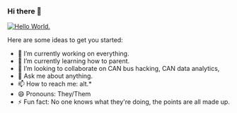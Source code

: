 ### Hi there 👋

[![Hello World.](https://res.cloudinary.com/marcomontalbano/image/upload/v1598288723/video_to_markdown/images/youtube--dQw4w9WgXcQ-c05b58ac6eb4c4700831b2b3070cd403.jpg)](https://www.youtube.com/watch?v=dQw4w9WgXcQ "Hello World.")

Here are some ideas to get you started:

- 🔭 I’m currently working on everything.
- 🌱 I’m currently learning how to parent.
- 👯 I’m looking to collaborate on CAN bus hacking, CAN data analytics,
- 💬 Ask me about anything.
- 📫 How to reach me: alt.*
- 😄 Pronouns: They/Them
- ⚡ Fun fact: No one knows what they're doing, the points are all made up.
